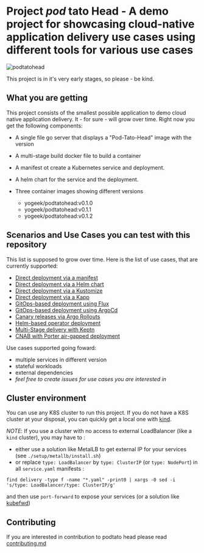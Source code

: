 # Project _pod_ tato Head - A demo project for showcasing cloud-native application delivery use cases using different tools for various use cases

![podtatohead](/images/podtatoHead.png)

This project is in it's very early stages, so please - be kind.

## What you are getting

This project consists of the smallest possible application to demo cloud native
application delivery. It - for sure - will grow over time. Right now you get the following components:

* A single file go server that displays a "Pod-Tato-Head" image with the version
* A multi-stage build docker file to build a container
* A manifest ot create a Kubernetes service and deployment.
* A helm chart for the service and the deployment.
* Three container images showing different versions

  * yogeek/podtatohead:v0.1.0
  * yogeek/podtatohead:v0.1.1
  * yogeek/podtatohead:v0.1.2

## Scenarios and Use Cases you can test with this repository

This list is supposed to grow over time. Here is the list of use cases, that are
currently supported:

* [Direct deployment via a manifest](/delivery/manifest/README.md)
* [Direct deployment via a Helm chart](/delivery/charts/README.md)
* [Direct deployment via a Kustomize](/delivery/kustomize/README.md)
* [Direct deployment via a Kapp](/delivery/kapp/README.md)
* [GitOps-based deployment using Flux](/delivery/flux/README.md)
* [GitOps-based deployment using ArgoCd](/delivery/ArgoCD/README.md)
* [Canary releases via Argo Rollouts](/delivery/rollout/README.md)
* [Helm-based operator deployment](/delivery/podtato-operator/README.md)
* [Multi-Stage delivery with Keptn](/delivery/keptn/README.md)
* [CNAB with Porter air-gapped deployment](/delivery/CNABwithPorter/README.md)

Use cases supported going foward:

* multiple services in different version
* stateful workloads
* external dependencies
* _feel free to create issues for use cases you are interested in_

## Cluster environment

You can use any K8S cluster to run this project.
If you do not have a K8S cluster at your disposal, you can quickly get a local one with [kind](https://kind.sigs.k8s.io/docs/user/quick-start/).

_NOTE_: If you use a cluster with no access to external LoadBalancer (like a `kind` cluster), you may have to :

- either use a solution like MetalLB to get external IP for your services (see `./setup/metallb/install.sh`)
- or replace `type: LoadBalancer` by `type: ClusterIP` (or `type: NodePort`) in all `service.yaml` manifests :

```
find delivery -type f -name "*.yaml" -print0 | xargs -0 sed -i 's/type: LoadBalancer/type: ClusterIP/g'
```

and then use `port-forward` to expose your services (or a solution like [kubefwd](https://github.com/txn2/kubefwd))

## Contributing

If you are interested in contribution to podtato head please read [contributing.md](contributing.md)
